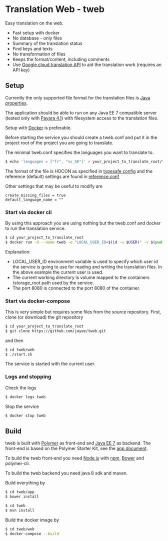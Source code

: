 # Translation Web - tweb

Easy translation on the web.

- Fast setup with docker
- No database - only files
- Summary of the translation status
- Find keys and texts
- No transformation of files
- Keeps the format/content, including comments
- Use [Google cloud translation API](https://cloud.google.com/translate/) to aid the translation work (requires an API key)


## Setup

Currently the only supported file format for the translation files is [Java properties](https://en.wikipedia.org/wiki/.properties).

The application should be able to run on any Java EE 7 compatible server (tested only with [Payara 4.1](http://www.payara.fish/))
with filesystem access to the translation files.

Setup with [Docker](https://docker.com) is preferable.

Before starting the service you should create a tweb.conf and put it in the project root of the project you are going to translate.

The minimal tweb.conf specifies the languages you want to translate to.

```bash
$ echo 'languages = ["fr", "sv_SE"]' > your_project_to_translate_root/tweb.conf
```

The format of the file is HOCON as specified in [typesafe config](https://github.com/typesafehub/config) and the reference (default) settings are found in [reference.conf](./web/src/main/resources/reference.conf)

Other settings that may be useful to modify are

```
create_missing_files = true
default_language_name = ""
```

### Start via docker cli

By using this approach you are using nothing but the tweb.conf and docker to run the translation service.

```bash
$ cd your_project_to_translate_root
$ docker run -d --name tweb -e "LOCAL_USER_ID=$(id -u $USER)" -v $(pwd):/storage_root -p 8080:8080 jayee/tweb
```

Explanation:
* LOCAL_USER_ID environment variable is used to specify which user id the service is going to use for reading and writing the translation files. In the above example the current user is used.
* The current working directory is volume mapped to the containers /storage_root path used by the service.
* The port 8080 is connected to the port 8080 of the container.


### Start via docker-compose

This is very simple but requires some files from the source repository. First, clone (or download) the git repository

```bash
$ cd your_project_to_translate_root
$ git clone https://github.com/jayee/tweb.git
```

and then

```bash
$ cd tweb/web
$ ./start.sh
```

The service is started with the current user.

### Logs and stopping

Check the logs
```bash
$ docker logs tweb
```

Stop the service
```bash
$ docker stop tweb
```

## Build

tweb is built with [Polymer](https://www.polymer-project.org/) as front-end and [Java EE 7](https://docs.oracle.com/javaee/7/api/toc.htm) as backend.
The front-end is based on the Polymer Starter Kit, see the [app document](./app/README.md). 

To build the tweb front-end you need [Node.js](https://nodejs.org) with [npm](https://www.npmjs.com/), [Bower](https://bower.io) and polymer-cli.

To build the tweb backend you need java 8 sdk and maven.

Build everything by

```bash
$ cd tweb/app
$ bower install

$ cd tweb
$ mvn install
```

Build the docker image by

```bash
$ cd tweb/web
$ docker-compose --build
```

